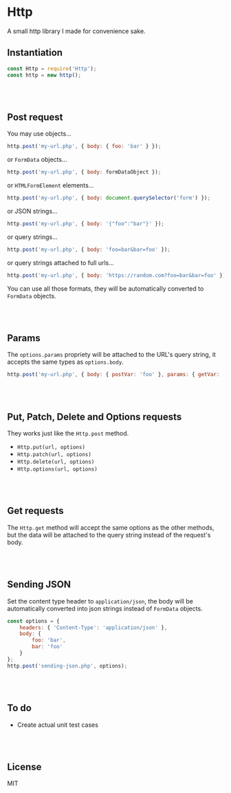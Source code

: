 # Http

A small http library I made for convenience sake.

## Instantiation

```js
const Http = require('Http');
const http = new http();
```

<br><br>

## Post request

You may use objects...

```js
http.post('my-url.php', { body: { foo: 'bar' } });
```

or `FormData` objects...

```js
http.post('my-url.php', { body: formDataObject });
```

or `HTMLFormElement` elements...

```js
http.post('my-url.php', { body: document.querySelector('form') });
```

or JSON strings...

```js
http.post('my-url.php', { body: '{"foo":"bar"}' });
```

or query strings...

```js
http.post('my-url.php', { body: 'foo=bar&bar=foo' });
```

or query strings attached to full urls...

```js
http.post('my-url.php', { body: 'https://random.com?foo=bar&bar=foo' });
```

You can use all those formats, they will be automatically converted to `FormData` objects.

<br><br>

## Params
The `options.params` propriety will be attached to the URL's query string, it accepts the 
same types as `options.body`.

```js
http.post('my-url.php', { body: { postVar: 'foo' }, params: { getVar: 'bar' } });
```

<br><br>

## Put, Patch, Delete and Options requests

They works just like the `Http.post` method.

- `Http.put(url, options)`
- `Http.patch(url, options)`
- `Http.delete(url, options)`
- `Http.options(url, options)`

<br><br>

## Get requests

The `Http.get` method will accept the same options as the other methods, but 
the data will be attached to the query string instead of the request's body.

<br><br>

## Sending JSON

Set the content type header to `application/json`, the body will be automatically 
converted into json strings instead of `FormData` objects.

```js
const options = {
    headers: { 'Content-Type': 'application/json' },
    body: {
        foo: 'bar',
        bar: 'foo'
    }
};
http.post('sending-json.php', options);
```

<br><br>

## To do
- Create actual unit test cases


<br><br>

## License
MIT
